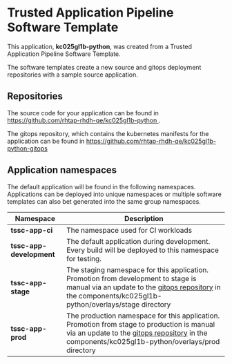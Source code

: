 # Trusted Application Pipeline Software Template

This application, **kc025gl1b-python**, was created from a Trusted Application Pipeline Software Template.

The software templates create a new source and gitops deployment repositories with a sample source application. 

## Repositories

The source code for your application can be found in [https://github.com/rhtap-rhdh-qe/kc025gl1b-python ](https://github.com/rhtap-rhdh-qe/kc025gl1b-python ).
 
The gitops repository, which contains the kubernetes manifests for the application can be found in 
[https://github.com/rhtap-rhdh-qe/kc025gl1b-python-gitops ](https://github.com/rhtap-rhdh-qe/kc025gl1b-python-gitops ) 

## Application namespaces 

The default application will be found in the following namespaces. Applications can be deployed into unique namespaces or multiple software templates can also bet generated into the same group namespaces.  

|  Namespace   |  Description   |  
| -------- | -------- |
| **tssc-app-ci** | The namespace used for CI workloads |
| **tssc-app-development** | The default application during development. Every build will be deployed to this namespace for testing. |
| **tssc-app-stage** | The staging namespace for this application. Promotion from development to stage is manual via an update to the [gitops repository](https://github.com/rhtap-rhdh-qe/kc025gl1b-python-gitops ) in the components/kc025gl1b-python/overlays/stage directory |
| **tssc-app-prod** | The production namespace for this application. Promotion from stage to production is manual via an update to the [gitops repository](https://github.com/rhtap-rhdh-qe/kc025gl1b-python-gitops ) in the components/kc025gl1b-python/overlays/prod directory |